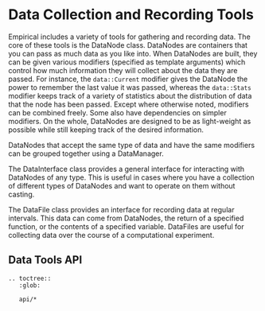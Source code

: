 # Data Collection and Recording Tools

Empirical includes a variety of tools for gathering and recording data.
The core of these tools is the DataNode class. DataNodes are containers
that you can pass as much data as you like into. When DataNodes are
built, they can be given various modifiers (specified as template
arguments) which control how much information they will collect about
the data they are passed. For instance, the `data::Current` modifier
gives the DataNode the power to remember the last value it was passed,
whereas the `data::Stats` modifier keeps track of a variety of
statistics about the distribution of data that the node has been
passed. Except where otherwise noted, modifiers can be combined freely.
Some also have dependencies on simpler modifiers. On the whole,
DataNodes are designed to be as light-weight as possible while still
keeping track of the desired information.

DataNodes that accept the same type of data and have the same modifiers
can be grouped together using a DataManager.

The DataInterface class provides a general interface for interacting
with DataNodes of any type. This is useful in cases where you have a
collection of different types of DataNodes and want to operate on them
without casting.

The DataFile class provides an interface for recording data at regular
intervals. This data can come from DataNodes, the return of a specified
function, or the contents of a specified variable. DataFiles are useful
for collecting data over the course of a computational experiment.

## Data Tools API

<!-- API TOC -->
<!-- The above comment tells the API generator that this file has API docs. Don't remove it. -->
```{eval-rst}
.. toctree::
   :glob:

   api/*
```
